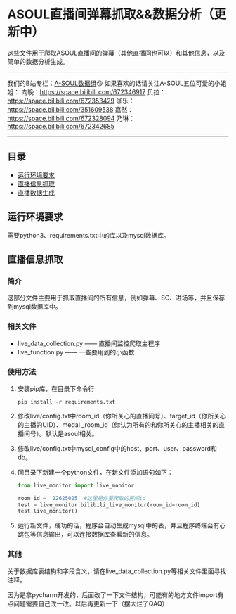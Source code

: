 # ASOUL直播间弹幕抓取&&数据分析（更新中）

这些文件用于爬取ASOUL直播间的弹幕（其他直播间也可以）和其他信息，以及简单的数据分析生成。

---

我们的B站专栏：[A-SOUL数据组](https://space.bilibili.com/1357475736):kissing_heart:
如果喜欢的话请关注A-SOUL五位可爱的小姐姐：
向晚：https://space.bilibili.com/672346917
贝拉：https://space.bilibili.com/672353429
珈乐：https://space.bilibili.com/351609538
嘉然：https://space.bilibili.com/672328094
乃琳：https://space.bilibili.com/672342685


---

## 目录

- [运行环境要求](#运行环境要求)
- [直播信息抓取](#直播信息抓取)
- [直播数据生成](直播数据生成)



## 运行环境要求

需要python3、requirements.txt中的库以及mysql数据库。

## 直播信息抓取

### 简介

这部分文件主要用于抓取直播间的所有信息，例如弹幕、SC、进场等，并且保存到mysql数据库中。

### 相关文件

- live_data_collection.py     ——    直播间监控爬取主程序
- live_function.py                 ——    一些要用到的小函数    

### 使用方法

1. 安装pip库，在目录下命令行

   ```
   pip install -r requirements.txt
   ```

2. 修改live/config.txt中room_id（你所关心的直播间号）、target_id（你所关心的主播的UID）、medal
   _room_id（你认为所有的和你所关心的主播相关的直播间号）。默认是asoul相关。

3. 修改live/config.txt中mysql_config中的host、port、user、password和db。

4. 同目录下新建一个python文件，在新文件添加语句如下：

   ```python
   from live_monitor import live_monitor

   room_id = '22625025' #这里是你要爬取的房间id
   test = live_monitor.bilibili_live_monitor(room_id=room_id)
   test.live_monitor()
   ```

5. 运行新文件，成功的话，程序会自动生成mysql中的表，并且程序终端会有心跳包等信息输出，可以连接数据库查看新的信息。

### 其他

关于数据库表结构和字段含义，请在live_data_collection.py等相关文件里面寻找注释。

因为是拿pycharm开发的，后面改了一下文件结构，可能有的地方文件import有点问题需要自己改一改。以后再更新一下（摆大烂了QAQ）
